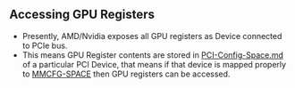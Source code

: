 ## Accessing GPU Registers
- Presently, AMD/Nvidia exposes all GPU registers as Device connected to PCIe bus.
- This means GPU Register contents are stored in [PCI-Config-Space.md](PCIConfigSpace.md) of a particular PCI Device, that means if that device is mapped properly to [MMCFG-SPACE](PCIConfigSpace.md) then GPU registers can be accessed. 

